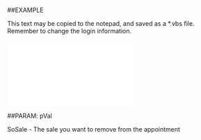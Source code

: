 

##EXAMPLE

This text may be copied to the notepad, and saved as a *.vbs file. Remember to change the login information.

![](../../Examples/vbs/SOActivityLinks.RemoveSale.vbs.txt)







##PARAM: pVal

SoSale - The sale you want to remove from the appointment



